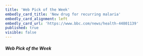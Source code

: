 ```yaml
---
title: 'Web Pick of the Week'
embedly_card_title: 'New drug for recurring malaria'
embedly_card_alignment: left
embedly_card_url: 'https://www.bbc.com/news/health-44801139'
published: true
visible: false
---
```


##### Web Pick of the Week
